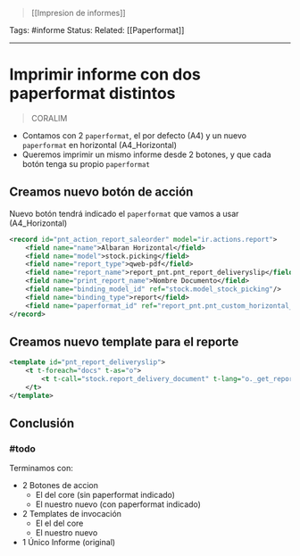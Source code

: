 > [[Impresion de informes]]

Tags: #informe
Status: 
Related: [[Paperformat]]

___

# Imprimir informe con dos paperformat distintos

> CORALIM

- Contamos con 2 `paperformat`, el por defecto (A4) y un nuevo `paperformat` en horizontal (A4_Horizontal)
- Queremos imprimir un mismo informe desde 2 botones, y que cada botón tenga su propio `paperformat`

## Creamos nuevo botón de acción

Nuevo botón tendrá indicado el `paperformat` que vamos a usar (A4_Horizontal)

```xml
<record id="pnt_action_report_saleorder" model="ir.actions.report">  
    <field name="name">Albaran Horizontal</field>  
    <field name="model">stock.picking</field>  
    <field name="report_type">qweb-pdf</field>  
    <field name="report_name">report_pnt.pnt_report_deliveryslip</field>  
    <field name="print_report_name">Nombre Documento</field>  
    <field name="binding_model_id" ref="stock.model_stock_picking"/>  
    <field name="binding_type">report</field>  
    <field name="paperformat_id" ref="report_pnt.pnt_custom_horizontal_paperformat"/>  
</record>  
```

## Creamos nuevo template para el reporte

```xml
<template id="pnt_report_deliveryslip">  
    <t t-foreach="docs" t-as="o">  
        <t t-call="stock.report_delivery_document" t-lang="o._get_report_lang()"/>  
    </t>  
</template>
```

## Conclusión

### #todo 

Terminamos con:
- 2 Botones de accion
	- El del core (sin paperformat indicado)
	- El nuestro nuevo (con paperformat indicado)
- 2 Templates de invocación
	- El el del core
	- El nuestro nuevo
- 1 Único Informe (original)